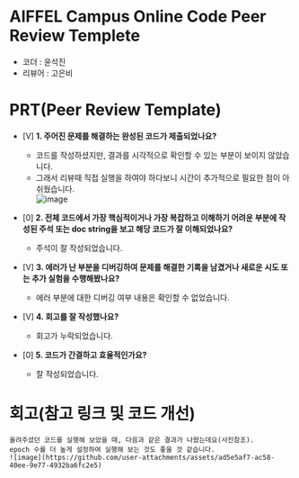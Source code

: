 # AIFFEL Campus Online Code Peer Review Templete
- 코더 : 윤석진
- 리뷰어 : 고은비


# PRT(Peer Review Template)
- [V]  **1. 주어진 문제를 해결하는 완성된 코드가 제출되었나요?**
    - 코드를 작성하셨지만, 결과를 시각적으로 확인할 수 있는 부분이 보이지 않았습니다.
    - 그래서 리뷰때 직접 실행을 하여야 하다보니 시간이 추가적으로 필요한 점이 아쉬웠습니다.  
![image](https://github.com/user-attachments/assets/c5369977-7123-4f9e-a889-6ce2d8992ad6)

    
- [0]  **2. 전체 코드에서 가장 핵심적이거나 가장 복잡하고 이해하기 어려운 부분에 작성된 
주석 또는 doc string을 보고 해당 코드가 잘 이해되었나요?**
    - 주석이 잘 작성되었습니다.
        
- [V]  **3. 에러가 난 부분을 디버깅하여 문제를 해결한 기록을 남겼거나
새로운 시도 또는 추가 실험을 수행해봤나요?**
    - 에러 부분에 대한 디버깅 여부 내용은 확인할 수 없었습니다.
        
- [V]  **4. 회고를 잘 작성했나요?**
    - 회고가 누락되었습니다.

        
- [0]  **5. 코드가 간결하고 효율적인가요?**
    - 잘 작성되었습니다.


# 회고(참고 링크 및 코드 개선)
```
올려주셨던 코드를 실행해 보았을 때, 다음과 같은 결과가 나왔는데요(사진참조).
epoch 수를 더 높게 설정하여 실행해 보는 것도 좋을 것 같습니다.
![image](https://github.com/user-attachments/assets/ad5e5af7-ac58-40ee-9e77-4932ba6fc2e5)
 
```
